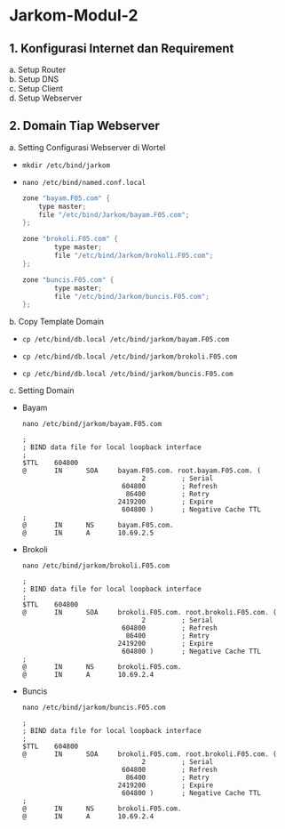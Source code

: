 # Jarkom-Modul-2

## 1. Konfigurasi Internet dan Requirement

a. Setup Router  
b. Setup DNS  
c. Setup Client  
d. Setup Webserver

## 2. Domain Tiap Webserver

a. Setting Configurasi Webserver di Wortel
  - ```
    mkdir /etc/bind/jarkom
    ```
  - ```
    nano /etc/bind/named.conf.local
    ```
    ```c
    zone "bayam.F05.com" {
        type master;
        file "/etc/bind/Jarkom/bayam.F05.com";
    };
    
    zone "brokoli.F05.com" {
            type master;
            file "/etc/bind/Jarkom/brokoli.F05.com";
    };
    
    zone "buncis.F05.com" {
            type master;
            file "/etc/bind/Jarkom/buncis.F05.com";
    };

    ```

b. Copy Template Domain
  - ```
    cp /etc/bind/db.local /etc/bind/jarkom/bayam.F05.com
    ```
  - ```
    cp /etc/bind/db.local /etc/bind/jarkom/brokoli.F05.com
    ```
  - ```
    cp /etc/bind/db.local /etc/bind/jarkom/buncis.F05.com
    ```
c. Setting Domain
  - Bayam
    ```
    nano /etc/bind/jarkom/bayam.F05.com
    ```
    ```
    ;
    ; BIND data file for local loopback interface
    ;
    $TTL    604800
    @       IN      SOA     bayam.F05.com. root.bayam.F05.com. (
                                  2         ; Serial
                             604800         ; Refresh
                              86400         ; Retry
                            2419200         ; Expire
                             604800 )       ; Negative Cache TTL
    ;
    @       IN      NS      bayam.F05.com.
    @       IN      A       10.69.2.5
    ```
    
  - Brokoli
    ```
    nano /etc/bind/jarkom/brokoli.F05.com
    ```
    ```
    ;
    ; BIND data file for local loopback interface
    ;
    $TTL    604800
    @       IN      SOA     brokoli.F05.com. root.brokoli.F05.com. (
                                  2         ; Serial
                             604800         ; Refresh
                              86400         ; Retry
                            2419200         ; Expire
                             604800 )       ; Negative Cache TTL
    ;
    @       IN      NS      brokoli.F05.com.
    @       IN      A       10.69.2.4
    ```
  - Buncis
    ```
    nano /etc/bind/jarkom/buncis.F05.com
    ```
    ```
    ;
    ; BIND data file for local loopback interface
    ;
    $TTL    604800
    @       IN      SOA     brokoli.F05.com. root.brokoli.F05.com. (
                                  2         ; Serial
                             604800         ; Refresh
                              86400         ; Retry
                            2419200         ; Expire
                             604800 )       ; Negative Cache TTL
    ;
    @       IN      NS      brokoli.F05.com.
    @       IN      A       10.69.2.4
    ```
